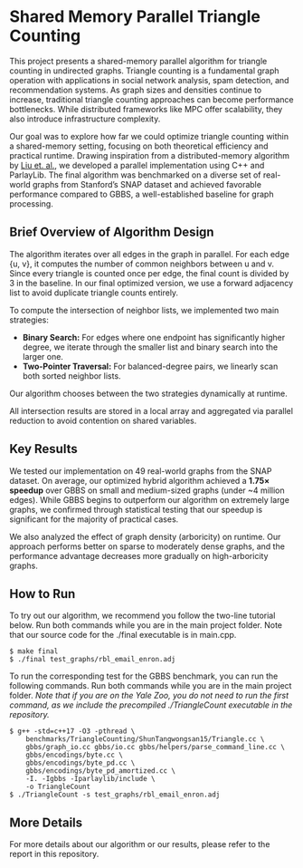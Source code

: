 # Shared Memory Parallel Triangle Counting
This project presents a shared-memory parallel algorithm for triangle counting in undirected graphs. Triangle counting is a fundamental graph operation with applications in social network analysis, spam detection, and recommendation systems. As graph sizes and densities continue to increase, traditional triangle counting approaches can become performance bottlenecks. While distributed frameworks like MPC offer scalability, they also introduce infrastructure complexity.

Our goal was to explore how far we could optimize triangle counting within a shared-memory setting, focusing on both theoretical efficiency and practical runtime. Drawing inspiration from a distributed-memory algorithm by [Liu et. al.](https://arxiv.org/abs/2405.00262), we developed a parallel implementation using C++ and ParlayLib. The final algorithm was benchmarked on a diverse set of real-world graphs from Stanford’s SNAP dataset and achieved favorable performance compared to GBBS, a well-established baseline for graph processing.

## Brief Overview of Algorithm Design
The algorithm iterates over all edges in the graph in parallel. For each edge {u, v}, it computes the number of common neighbors between u and v. Since every triangle is counted once per edge, the final count is divided by 3 in the baseline. In our final optimized version, we use a forward adjacency list to avoid duplicate triangle counts entirely.

To compute the intersection of neighbor lists, we implemented two main strategies:

- **Binary Search:** For edges where one endpoint has significantly higher degree, we iterate through the smaller list and binary search into the larger one.
- **Two-Pointer Traversal:** For balanced-degree pairs, we linearly scan both sorted neighbor lists.

Our algorithm chooses between the two strategies dynamically at runtime.

All intersection results are stored in a local array and aggregated via parallel reduction to avoid contention on shared variables.

## Key Results
We tested our implementation on 49 real-world graphs from the SNAP dataset. On average, our optimized hybrid algorithm achieved a **1.75× speedup** over GBBS on small and medium-sized graphs (under ~4 million edges). While GBBS begins to outperform our algorithm on extremely large graphs, we confirmed through statistical testing that our speedup is significant for the majority of practical cases.

We also analyzed the effect of graph density (arboricity) on runtime. Our approach performs better on sparse to moderately dense graphs, and the performance advantage decreases more gradually on high-arboricity graphs.


## How to Run
To try out our algorithm, we recommend you follow the two-line tutorial below. Run both commands while you are in the main project folder. Note that our source code for the ./final executable is in main.cpp.

```
$ make final
$ ./final test_graphs/rbl_email_enron.adj
```

To run the corresponding test for the GBBS benchmark, you can run the following commands. Run both commands while you are in the main project folder. *Note that if you are on the Yale Zoo, you do not need to run the first command, as we include the precompiled ./TriangleCount executable in the repository.*

```
$ g++ -std=c++17 -O3 -pthread \
    benchmarks/TriangleCounting/ShunTangwongsan15/Triangle.cc \
    gbbs/graph_io.cc gbbs/io.cc gbbs/helpers/parse_command_line.cc \
    gbbs/encodings/byte.cc \
    gbbs/encodings/byte_pd.cc \
    gbbs/encodings/byte_pd_amortized.cc \
    -I. -Igbbs -Iparlaylib/include \
    -o TriangleCount
$ ./TriangleCount -s test_graphs/rbl_email_enron.adj
```
## More Details
For more details about our algorithm or our results, please refer to the report in this repository.
